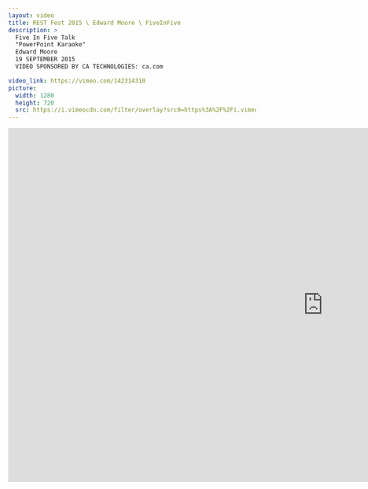 ```yaml
---
layout: video
title: REST Fest 2015 \ Edward Moore \ FiveInFive
description: >
  Five In Five Talk
  "PowerPoint Karaoke"
  Edward Moore
  19 SEPTEMBER 2015
  VIDEO SPONSORED BY CA TECHNOLOGIES: ca.com

video_link: https://vimeo.com/142314310
picture:
  width: 1280
  height: 720
  src: https://i.vimeocdn.com/filter/overlay?src0=https%3A%2F%2Fi.vimeocdn.com%2Fvideo%2F539571905_1280x720.jpg&src1=http%3A%2F%2Ff.vimeocdn.com%2Fp%2Fimages%2Fcrawler_play.png
---
```

<iframe src="https://player.vimeo.com/video/142314310?title=0&byline=0&portrait=0&badge=0&autopause=0&player_id=0" width="1280" height="720" frameborder="0" title="REST Fest 2015 \ Edward Moore \ FiveInFive" webkitallowfullscreen mozallowfullscreen allowfullscreen></iframe>